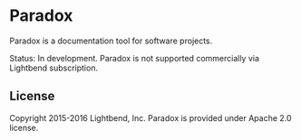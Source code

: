 Paradox
=======

Paradox is a documentation tool for software projects.

Status: In development. Paradox is not supported commercially via Lightbend subscription.

License
-------

Copyright 2015-2016 Lightbend, Inc.
Paradox is provided under Apache 2.0 license.
